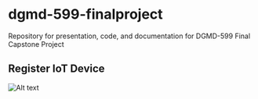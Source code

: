 # dgmd-599-finalproject
Repository for presentation, code, and documentation for DGMD-599 Final Capstone Project
## Register IoT Device
![Alt text](tree/master/Documentation/Images/dgmd-599-aws-iot-register-device-dec2018.png?raw=true "Register Device")
